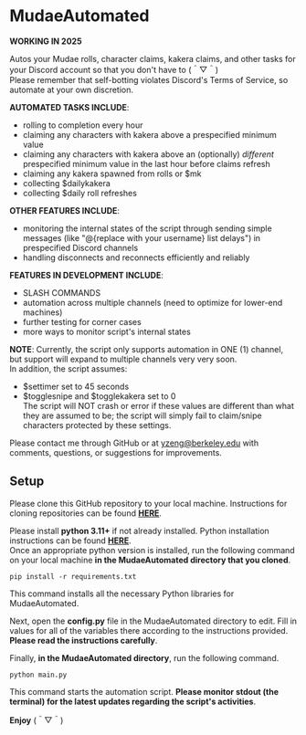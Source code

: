 # MudaeAutomated
**WORKING IN 2025**

Autos your Mudae rolls, character claims, kakera claims, and other tasks for your Discord account so that you don't have to (＾▽＾)\
Please remember that self-botting violates Discord's Terms of Service, so automate at your own discretion.

**AUTOMATED TASKS INCLUDE**:
+ rolling to completion every hour
+ claiming any characters with kakera above a prespecified minimum value
+ claiming any characters with kakera above an (optionally) *different* prespecified minimum value in the last hour before claims refresh
+ claiming any kakera spawned from rolls or $mk
+ collecting $dailykakera
+ collecting $daily roll refreshes

**OTHER FEATURES INCLUDE**:
+ monitoring the internal states of the script through sending simple messages (like "@{replace with your username} list delays") in prespecified Discord channels
+ handling disconnects and reconnects efficiently and reliably

**FEATURES IN DEVELOPMENT INCLUDE**:
+ SLASH COMMANDS
+ automation across multiple channels (need to optimize for lower-end machines)
+ further testing for corner cases
+ more ways to monitor script's internal states

**NOTE**: Currently, the script only supports automation in ONE (1) channel, but support will expand to multiple channels very very soon.\
In addition, the script assumes:
+ $settimer set to 45 seconds
+ $togglesnipe and $togglekakera set to 0\
The script will NOT crash or error if these values are different than what they are assumed to be; the script will simply fail to claim/snipe characters protected by these settings.

Please contact me through GitHub or at yzeng@berkeley.edu with comments, questions, or suggestions for improvements.

## Setup
Please clone this GitHub repository to your local machine. Instructions for cloning repositories can be found [**HERE**](https://docs.github.com/en/repositories/creating-and-managing-repositories/cloning-a-repository).

Please install **python 3.11+** if not already installed. Python installation instructions can be found [**HERE**](https://www.python.org/downloads/).\
Once an appropriate python version is installed, run the following command on your local machine **in the MudaeAutomated directory that you cloned**.
```
pip install -r requirements.txt
```
This command installs all the necessary Python libraries for MudaeAutomated.

Next, open the **config.py** file in the MudaeAutomated directory to edit. Fill in values for all of the variables there according to the instructions provided. **Please read the instructions carefully**.

Finally, **in the MudaeAutomated directory**, run the following command.
```
python main.py
```
This command starts the automation script. **Please monitor stdout (the terminal) for the latest updates regarding the script's activities**.

**Enjoy** (＾▽＾)
